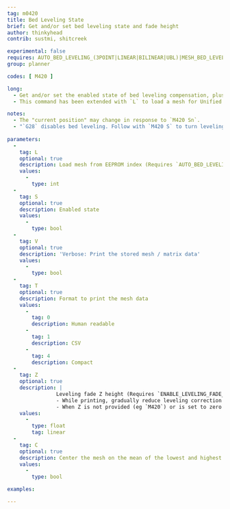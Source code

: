 ```yaml
---
tag: m0420
title: Bed Leveling State
brief: Get and/or set bed leveling state and fade height
author: thinkyhead
contrib: sustmi, shitcreek

experimental: false
requires: AUTO_BED_LEVELING_(3POINT|LINEAR|BILINEAR|UBL)|MESH_BED_LEVELING
group: planner

codes: [ M420 ]

long:
  - Get and/or set the enabled state of bed leveling compensation, plus Z fade height.
  - This command has been extended with `L` to load a mesh for Unified Bed Leveling.

notes:
  - The "current position" may change in response to `M420 Sn`.
  - "`G28` disables bed leveling. Follow with `M420 S` to turn leveling on, or use `RESTORE_LEVELING_AFTER_G28` to automatically keep leveling on after `G28`."
  
parameters:
  -
    tag: L
    optional: true
    description: Load mesh from EEPROM index (Requires `AUTO_BED_LEVELING_UBL` and `EEPROM_SETTINGS`)
    values:
      -
        type: int
  -
    tag: S
    optional: true
    description: Enabled state
    values:
      -
        type: bool
  -
    tag: V
    optional: true
    description: 'Verbose: Print the stored mesh / matrix data'
    values:
      -
        type: bool
  -
    tag: T
    optional: true
    description: Format to print the mesh data
    values:
      -
        tag: 0
        description: Human readable
      -
        tag: 1
        description: CSV
      -
        tag: 4
        description: Compact
  -
    tag: Z
    optional: true
    description: |
                Leveling fade Z height (Requires `ENABLE_LEVELING_FADE_HEIGHT`)
                - While printing, gradually reduce leveling correction until the specified height is reached. <br /> At which point the movement will be level to the machine's XY plane as if bed leveling was disabled. 
                - When Z is not provided (eg `M420`) or is set to zero (eg `M420 Z0`), the leveling correction is fully applied at all heights.
    values:
      -
        type: float
        tag: linear
  -
    tag: C
    optional: true
    description: Center the mesh on the mean of the lowest and highest points
    values:
      -
        type: bool

examples:

---
```



